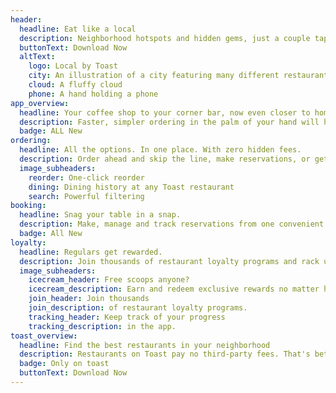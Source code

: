 ```yaml
---
header:
  headline: Eat like a local
  description: Neighborhood hotspots and hidden gems, just a couple taps away.
  buttonText: Download Now
  altText:
    logo: Local by Toast
    city: An illustration of a city featuring many different restaurants
    cloud: A fluffy cloud
    phone: A hand holding a phone
app_overview:
  headline: Your coffee shop to your corner bar, now even closer to home.
  description: Faster, simpler ordering in the palm of your hand will help you feel like a regular no matter where you dine. 
  badge: ALL New
ordering:
  headline: All the options. In one place. With zero hidden fees.
  description: Order ahead and skip the line, make reservations, or get it delivered. The Local app is designed for all the ways you restaurant, with the same price every time.
  image_subheaders:
    reorder: One-click reorder
    dining: Dining history at any Toast restaurant
    search: Powerful filtering
booking:
  headline: Snag your table in a snap.
  description: Make, manage and track reservations from one convenient location, exclusively on Local by Toast.
  badge: All New
loyalty:
  headline: Regulars get rewarded.
  description: Join thousands of restaurant loyalty programs and rack up points and perks.
  image_subheaders:
    icecream_header: Free scoops anyone?
    icecream_description: Earn and redeem exclusive rewards no matter how you order.
    join_header: Join thousands
    join_description: of restaurant loyalty programs.
    tracking_header: Keep track of your progress
    tracking_description: in the app.
toast_overview:
  headline: Find the best restaurants in your neighborhood
  description: Restaurants on Toast pay no third-party fees. That's better for them, and better for you — they won't show up as added charges.
  badge: Only on toast
  buttonText: Download Now
---
```


